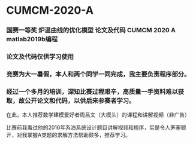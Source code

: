 # CUMCM-2020-A

### 国赛一等奖 炉温曲线的优化模型 论文及代码 CUMCM 2020 A matlab2019b编程 

### 论文及代码仅供学习使用

### 竞赛为大一暑假，本人和两个同学一同完成，我主要负责程序部分。

### 经过一个多月的培训，深知比赛过程艰辛，高质量一手资料难以获取，故公开论文和代码，以供后来参赛者学习。


在此，本人推荐数学建模爱好者周吕文（大模头）的课程和讲解视频（非广告）

比赛前我看过他的2016年系泊系统设计题目讲解视频和程序，实是令人茅塞顿开，对我掌握A类题的求解方法帮助颇多，推荐学习。
